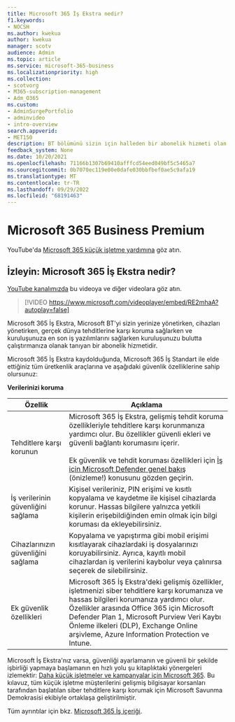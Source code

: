 ```yaml
---
title: Microsoft 365 İş Ekstra nedir?
f1.keywords:
- NOCSH
ms.author: kwekua
author: kwekua
manager: scotv
audience: Admin
ms.topic: article
ms.service: microsoft-365-business
ms.localizationpriority: high
ms.collection:
- scotvorg
- M365-subscription-management
- Adm_O365
ms.custom:
- AdminSurgePortfolio
- adminvideo
- intro-overview
search.appverid:
- MET150
description: BT bölümünü sizin için halleden bir abonelik hizmeti olan Microsoft 365 İş Ekstra hakkında bilgi edinin.
feedback_system: None
ms.date: 10/20/2021
ms.openlocfilehash: 71166b1307b69410afffcd54eed049bf5c5465a7
ms.sourcegitcommit: 0b7070ec119e00e0dafe030bbfbef0ae5c9afa19
ms.translationtype: MT
ms.contentlocale: tr-TR
ms.lasthandoff: 09/29/2022
ms.locfileid: "68191463"
---
```

# <a name="microsoft-365-business-premium"></a>Microsoft 365 Business Premium

YouTube'da [Microsoft 365 küçük işletme yardımına](https://go.microsoft.com/fwlink/?linkid=2197659) göz atın.

## <a name="watch-what-is-microsoft-365-business-premium"></a>İzleyin: Microsoft 365 İş Ekstra nedir?

[YouTube kanalımızda](https://go.microsoft.com/fwlink/?linkid=2198029) bu videoya ve diğer videolara göz atın.

> [!VIDEO https://www.microsoft.com/videoplayer/embed/RE2mhaA?autoplay=false]

Microsoft 365 İş Ekstra, Microsoft BT'yi sizin yerinize yönetirken, cihazları yönetirken, gerçek dünya tehditlerine karşı koruma sağlarken ve kuruluşunuza en son iş yazılımlarını sağlarken kuruluşunuzu bulutta çalıştırmanıza olanak tanıyan bir abonelik hizmetidir.

Microsoft 365 İş Ekstra kaydolduğunda, Microsoft 365 İş Standart ile elde ettiğiniz tüm üretkenlik araçlarına ve aşağıdaki güvenlik özelliklerine sahip olursunuz:

**Verilerinizi koruma**


|Özellik|Açıklama|
| --- | --- |
| Tehditlere karşı korunun | Microsoft 365 İş Ekstra, gelişmiş tehdit koruma özellikleriyle tehditlere karşı korunmanıza yardımcı olur. Bu özellikler güvenli ekleri ve güvenli bağlantı korumasını içerir. <br/><br/>Ek güvenlik ve tehdit koruması özellikleri için [İş için Microsoft Defender genel bakış](../../security/defender-business/mdb-overview.md) (önizleme!) konusunu gözden geçirin. |
| İş verilerinin güvenliğini sağlama | Kişisel verileriniz, PIN erişimi ve kısıtlı kopyalama ve kaydetme ile kişisel cihazlarda korunur. Hassas bilgilere yalnızca yetkili kişilerin erişebildiğinden emin olmak için bilgi koruması da ekleyebilirsiniz. |
| Cihazlarınızın güvenliğini sağlama | Kopyalama ve yapıştırma gibi mobil erişimi kısıtlayarak cihazlardaki iş dosyalarınızı koruyabilirsiniz. Ayrıca, kayıtlı mobil cihazlardan iş verilerini kaybolur veya çalınırsa seçerek de silebilirsiniz. |
| Ek güvenlik özellikleri | Microsoft 365 İş Ekstra'deki gelişmiş özellikler, işletmenizi siber tehditlere karşı korumanıza ve hassas bilgileri korumanıza yardımcı olur. Özellikler arasında Office 365 için Microsoft Defender Plan 1, Microsoft Purview Veri Kaybı Önleme ilkeleri (DLP), Exchange Online arşivleme, Azure Information Protection ve Intune. |

Microsoft İş Ekstra'nız varsa, güvenliği ayarlamanın ve güvenli bir şekilde işbirliği yapmaya başlamanın en hızlı yolu şu kitaplıktaki yönergeleri izlemektir: [Daha küçük işletmeler ve kampanyalar için Microsoft 365](../../business-premium/index.md). Bu kılavuz, tüm küçük işletme müşterilerini gelişmiş bilgisayar korsanları tarafından başlatılan siber tehditlere karşı korumak için Microsoft Savunma Demokrasisi ekibiyle ortaklaşa geliştirilmiştir. 

Tüm ayrıntılar için bkz. [Microsoft 365 İş içeriği](../../admin/index.yml).
